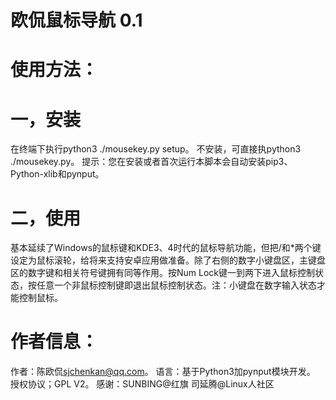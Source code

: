 # 欧侃鼠标导航 0.1
# 使用方法：
# 一，安装
在终端下执行python3 ./mousekey.py setup。
不安装，可直接执python3 ./mousekey.py。
提示：您在安装或者首次运行本脚本会自动安装pip3、Python-xlib和pynput。
# 二，使用
基本延续了Windows的鼠标键和KDE3、4时代的鼠标导航功能，但把/和*两个键设定为鼠标滚轮，给将来支持安卓应用做准备。除了右侧的数字小键盘区，主键盘区的数字键和相关符号键拥有同等作用。按Num Lock键一到两下进入鼠标控制状态，按任意一个非鼠标控制键即退出鼠标控制状态。注：小键盘在数字输入状态才能控制鼠标。
# 作者信息：
作者：陈欧侃<sjchenkan@qq.com>。
语言：基于Python3加pynput模块开发。
授权协议；GPL V2。
感谢：SUNBING@红旗
     司延腾@Linux人社区
